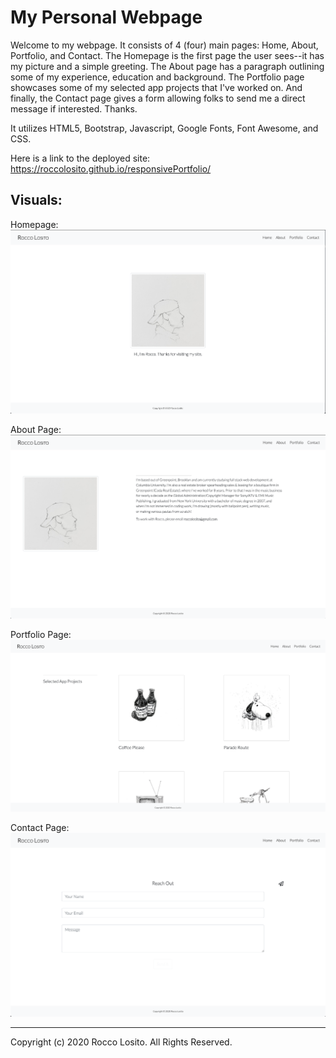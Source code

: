 # My Personal Webpage

Welcome to my webpage. It consists of 4 (four) main pages: Home, About, Portfolio, and Contact.
The Homepage is the first page the user sees--it has my picture and a simple greeting. The About page has a paragraph outlining some of my experience, education and background. The Portfolio page showcases some of my selected app projects that I've worked on. And finally, the
Contact page gives a form allowing folks to send me a direct message if interested. Thanks.

It utilizes HTML5, Bootstrap, Javascript, Google Fonts, Font Awesome, and CSS.

Here is a link to the deployed site: https://roccolosito.github.io/responsivePortfolio/


## Visuals:

Homepage:
![Homepagescreenshot](./screenshots/Homepage.png)

About Page:
![Aboutscreenshot](./screenshots/About.png)

Portfolio Page:
![Portfolioscreenshot](./screenshots/Portfolio.png)

Contact Page:
![Contactscreenshot](./screenshots/Contact.png)

- - -
Copyright (c) 2020 Rocco Losito. All Rights Reserved.
